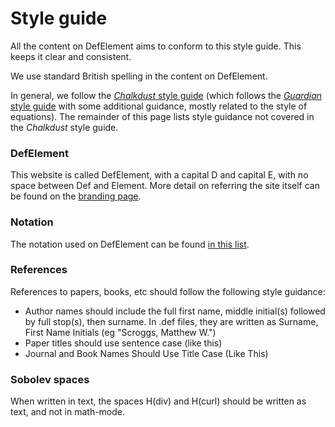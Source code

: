 # Style guide
All the content on DefElement aims to conform to this style guide. This keeps it clear and consistent.

We use standard British spelling in the content on DefElement.

In general, we follow the [<em>Chalkdust</em> style guide](https://chalkdustmagazine.com/style-guide/)
(which follows the [<em>Guardian</em> style guide](https://www.theguardian.com/guardian-observer-style-guide-a)
with some additional guidance, mostly related to the style of equations). The remainder of this
page lists style guidance not covered in the <em>Chalkdust</em> style guide.

### DefElement
This website is called DefElement, with a capital D and capital E, with no space between Def and Element.
More detail on referring the site itself can be found on the [branding page](branding.md).

### Notation
The notation used on DefElement can be found [in this list](ciarlet.md#Notation).

### References
References to papers, books, etc should follow the following style guidance:

- Author names should include the full first name, middle initial(s) followed by full stop(s), then
  surname. In .def files, they are written as Surname, First Name Initials (eg
  "Scroggs, Matthew W.")
- Paper titles should use sentence case (like this)
- Journal and Book Names Should Use Title Case (Like This)

### Sobolev spaces
When written in text, the spaces H(div) and H(curl) should be written as text, and not in math-mode.

